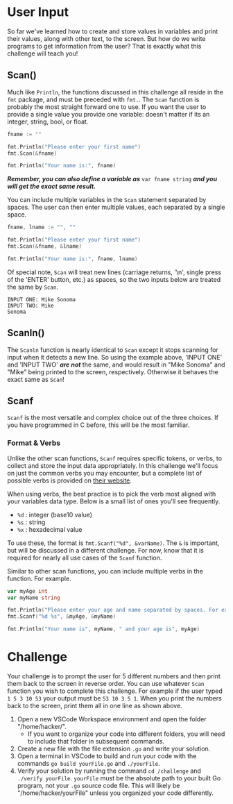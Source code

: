 # User Input
So far we've learned how to create and store values in variables and print their values, along with other text, to the screen. But how do we write programs to get information from the user? That is exactly what this challenge will teach you!

## Scan()
Much like `Println`, the functions discussed in this challenge all reside in the `fmt` package, and must be preceded with `fmt.`. The `Scan` function is probably the most straight forward one to use. If you want the user to provide a single value you provide one variable: doesn't matter if its an integer, string, bool, or float.
```go
fname := ""

fmt.Println("Please enter your first name")
fmt.Scan(&fname)

fmt.Println("Your name is:", fname)
```
***Remember, you can also define a variable as*** `var fname string` ***and you will get the exact same result.***

You can include multiple variables in the `Scan` statement separated by spaces. The user can then enter multiple values, each separated by a single space.
```go
fname, lname := "", ""

fmt.Println("Please enter your first name")
fmt.Scan(&fname, &lname)

fmt.Println("Your name is:", fname, lname)
```
Of special note, `Scan` will treat new lines (carriage returns, '\n', single press of the 'ENTER' button, etc.) as spaces, so the two inputs below are treated the same by `Scan`.
```text
INPUT ONE: Mike Sonoma
INPUT TWO: Mike
Sonoma
```
## Scanln()
The `Scanln` function is nearly identical to `Scan` except it stops scanning for input when it detects a new line. So using the example above, 'INPUT ONE' and 'INPUT TWO' ***are not*** the same, and would result in "Mike Sonoma" and "Mike" being printed to the screen, respectively. Otherwise it behaves the exact same as `Scan`!

## Scanf
`Scanf` is the most versatile and complex choice out of the three choices. If you have programmed in C before, this will be the most familiar.

### Format & Verbs
Unlike the other scan functions, `Scanf` requires specific tokens, or verbs, to collect and store the input data appropriately. In this challenge we'll focus on just the common verbs you may encounter, but a complete list of possible verbs is provided on [their website](https://pkg.go.dev/fmt).

When using verbs, the best practice is to pick the verb most aligned with your variables data type. Below is a small list of ones you'll see frequently.
- `%d` : integer (base10 value)
- `%s` : string
- `%x` : hexadecimal value

To use these, the format is `fmt.Scanf("%d", &varName)`. The `&` is important, but will be discussed in a different challenge. For now, know that it is required for nearly all use cases of the `Scanf` function.

Similar to other scan functions, you can include multiple verbs in the function. For example.
```go
var myAge int
var myName string

fmt.Println("Please enter your age and name separated by spaces. For example: 19 Mikey.")
fmt.Scanf("%d %s", &myAge, &myName)

fmt.Println("Your name is", myName, " and your age is", myAge)
```

# Challenge
Your challenge is to prompt the user for 5 different numbers and then print them back to the screen in reverse order. You can use whatever `Scan` function you wish to complete this challenge. For example if the user typed `1 5 3 10 53` your output must be `53 10 3 5 1`. When you print the numbers back to the screen, print them all in one line as shown above.

1. Open a new VSCode Workspace environment and open the folder "/home/hacker/".
    - If you want to organize your code into different folders, you will need to include that folder in subsequent commands.
2. Create a new file with the file extension `.go` and write your solution.
3. Open a terminal in VSCode to build and run your code with the commands `go build yourFile.go` and `./yourFile`.
4. Verify your solution by running the command `cd /challenge` and `./verify yourFile`.
    `yourFile` must be the absolute path to your built Go program, not your `.go` source code file. This will likely be "/home/hacker/yourFile" unless you organized your code differently.